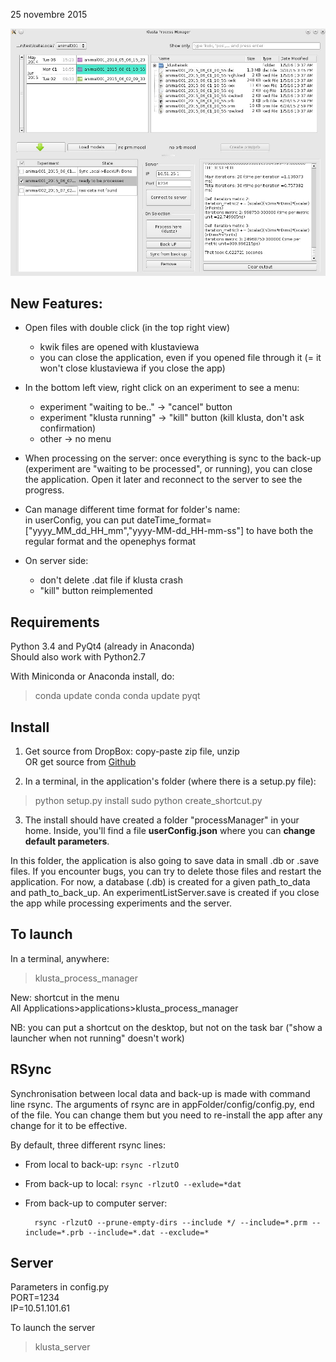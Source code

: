 
25 novembre 2015

![screenshot](other/screenshot5.jpg)


New Features:
------------

- Open files with double click (in the top right view)
    - kwik files are opened with klustaviewa
    - you can close the application, even if you opened file through it (= it
  won't close klustaviewa if you close the app)

- In the bottom left view, right click on an experiment to see a menu:
     - experiment "waiting to be.." -> "cancel" button
     - experiment "klusta running" -> "kill" button (kill klusta, don't ask confirmation)
     - other -> no menu
     
- When processing on the server: once everything is sync to the back-up
(experiment are "waiting to be processed", or running), you can close the
application. Open it later and reconnect to the server to see the progress.

- Can manage different time format for folder's name:  
    in userConfig, you can put
    dateTime_format=["yyyy_MM_dd_HH_mm","yyyy-MM-dd_HH-mm-ss"] to have both
    the regular format and the openephys format

- On server side:  
    - don't delete .dat file if klusta crash
    - "kill" button reimplemented


Requirements
------------

Python 3.4 and PyQt4 (already in Anaconda)  
Should also work with Python2.7

With Miniconda or Anaconda install, do:
> conda update conda
> conda update pyqt


Install
-------

1) Get source from DropBox: copy-paste zip file, unzip  
  OR get source from [Github](https://github.com/tymoreau/klusta_process_manager/releases)

2) In a terminal, in the application's folder (where there is a setup.py file):
> python setup.py install
> sudo python create_shortcut.py

3) The install should have created a folder "processManager" in your home.
Inside, you'll find a file **userConfig.json** where you can **change default
parameters**.

In this folder, the application is also going to save data in small .db or
.save files. If you encounter bugs, you can try to delete those files and
restart the application.
For now, a database (.db) is created for a given path_to_data and
path_to_back_up. An experimentListServer.save is created if you close the app
while processing experiments and the server.


To launch
-----

In a terminal, anywhere:
> klusta_process_manager

New: shortcut in the menu   
All Applications>applications>klusta_process_manager  

NB: you can put a shortcut on the desktop, but not on the task bar ("show a launcher when not running" doesn't work)


RSync
----

Synchronisation between local data and back-up is made with command line
rsync. The arguments of rsync are in appFolder/config/config.py, end of the
file. You can change them but you need to re-install the app after any change
for it to be effective.

By default, three different rsync lines:

- From local to back-up: `rsync -rlzutO`

- From back-up to local: `rsync -rlzutO --exlude=*dat`

- From back-up to computer server:

        rsync -rlzutO --prune-empty-dirs --include */ --include=*.prm --include=*.prb --include=*.dat --exclude=*


Server
------
Parameters in config.py  
PORT=1234  
IP=10.51.101.61  

To launch the server
>klusta_server
